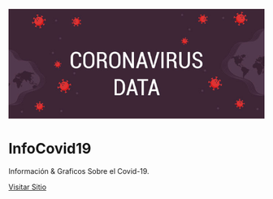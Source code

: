 ![Coronavirus Data](./imagenes/README.jpg) 

# InfoCovid19

Información & Graficos Sobre el Covid-19.

[Visitar Sitio](https://www.infocovid19.cl)

<!--

TAREAS:

> Casos Nuevos último día | Casos nuevos (Sintomatico) | Casos nuevos (Asintomatico)

> Casos nuevos totales por región incremental
= https://github.com/MinCiencia/Datos-COVID19/blob/master/output/producto13/CasosNuevosCumulativo.csv

> Fallecidos con COVID-19 por región incremental
= https://github.com/MinCiencia/Datos-COVID19/blob/master/output/producto14/FallecidosCumulativo.csv

> Casos por genero y grupo de edad
= https://github.com/MinCiencia/Datos-COVID19/blob/master/output/producto16/CasosGeneroEtario.csv

> Casos Actuales por Comuna
= https://github.com/MinCiencia/Datos-COVID19/blob/master/output/producto25/CasosActualesPorComuna.csv



> Casos nuevos por fecha de inicio de síntomas por comuna
= https://github.com/MinCiencia/Datos-COVID19/blob/master/output/producto15/FechaInicioSintomas.csv

> Tasa de incidencia historica por comuna y total regional
= https://github.com/MinCiencia/Datos-COVID19/blob/master/output/producto1/Covid-19.csv
= https://github.com/MinCiencia/Datos-COVID19/blob/master/output/producto18/TasaDeIncidencia.csv
= ( https://github.com/MinCiencia/Datos-COVID19/tree/master/output/producto2 )

> Casos actuales por fecha de inicio de síntomas y comuna
= https://github.com/MinCiencia/Datos-COVID19/blob/master/output/producto25/CasosActualesPorComuna.csv


-->